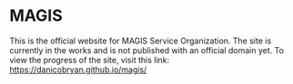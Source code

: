 # MAGIS

This is the official website for MAGIS Service Organization. 
The site is currently in the works and is not published with an official domain yet. 
To view the progress of the site, visit this link: <br />
https://danicobryan.github.io/magis/